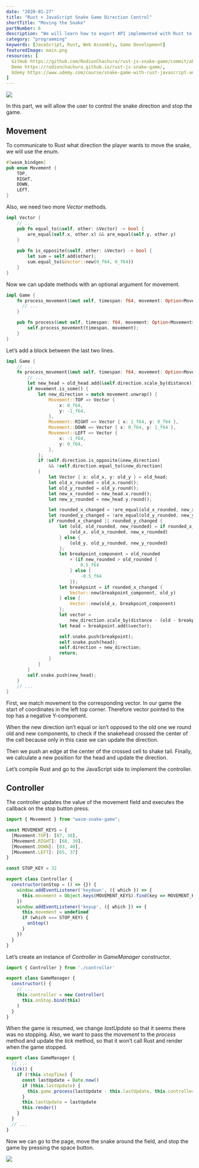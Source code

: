 ```yaml
---
date: "2020-01-27"
title: "Rust + JavaScript Snake Game Direction Control"
shortTitle: "Moving the Snake"
partNumber: 6
description: "We will learn how to export API implemented with Rust to JavaScript app"
category: "programming"
keywords: [JavaScript, Rust, Web Assembly, Game Development]
featuredImage: main.png
resources: [
  GitHub https://github.com/RodionChachura/rust-js-snake-game/commit/ab12cef511d51ec01d9b3c3f2931b885c8cd8eb3 Code Changes,
  Demo https://rodionchachura.github.io/rust-js-snake-game/,
  Udemy https://www.udemy.com/course/snake-game-with-rust-javascript-and-webassembly
]
---
```


![](../main.png)

In this part, we will allow the user to control the snake direction and stop the game.

## Movement

To communicate to Rust what direction the player wants to move the snake, we will use the enum.

```rust:title=src/lib.rs
#[wasm_bindgen]
pub enum Movement {
    TOP,
    RIGHT,
    DOWN,
    LEFT,
}
```

Also, we need two more *Vector* methods.

```rust:title=src/lib.rs
impl Vector {
    // ...
    pub fn equal_to(&self, other: &Vector) -> bool {
        are_equal(self.x, other.x) && are_equal(self.y, other.y)
    }
    
    pub fn is_opposite(&self, other: &Vector) -> bool {
        let sum = self.add(other);
        sum.equal_to(&Vector::new(0_f64, 0_f64))
    }
}
```

Now we can update methods with an optional argument for movement.

```rust:title=src/lib.rs
impl Game {
    fn process_movement(&mut self, timespan: f64, movement: Option<Movement>) {
      // ...
    }

    pub fn process(&mut self, timespan: f64, movement: Option<Movement>) {
        self.process_movement(timespan, movement);
    }
}
```

Let’s add a block between the last two lines.

```rust:title=src/lib.rs
impl Game {
    // ...
    fn process_movement(&mut self, timespan: f64, movement: Option<Movement>) {
        // ...
        let new_head = old_head.add(&self.direction.scale_by(distance));
        if movement.is_some() {
            let new_direction = match movement.unwrap() {
                Movement::TOP => Vector {
                    x: 0_f64,
                    y: -1_f64,
                },
                Movement::RIGHT => Vector { x: 1_f64, y: 0_f64 },
                Movement::DOWN => Vector { x: 0_f64, y: 1_f64 },
                Movement::LEFT => Vector {
                    x: -1_f64,
                    y: 0_f64,
                },
            };
            if !self.direction.is_opposite(&new_direction)
                && !self.direction.equal_to(&new_direction)
            {
                let Vector { x: old_x, y: old_y } = old_head;
                let old_x_rounded = old_x.round();
                let old_y_rounded = old_y.round();
                let new_x_rounded = new_head.x.round();
                let new_y_rounded = new_head.y.round();

                let rounded_x_changed = !are_equal(old_x_rounded, new_x_rounded);
                let rounded_y_changed = !are_equal(old_y_rounded, new_y_rounded);
                if rounded_x_changed || rounded_y_changed {
                    let (old, old_rounded, new_rounded) = if rounded_x_changed {
                        (old_x, old_x_rounded, new_x_rounded)
                    } else {
                        (old_y, old_y_rounded, new_y_rounded)
                    };
                    let breakpoint_component = old_rounded
                        + (if new_rounded > old_rounded {
                            0.5_f64
                        } else {
                            -0.5_f64
                        });
                    let breakpoint = if rounded_x_changed {
                        Vector::new(breakpoint_component, old_y)
                    } else {
                        Vector::new(old_x, breakpoint_component)
                    };
                    let vector =
                        new_direction.scale_by(distance - (old - breakpoint_component).abs());
                    let head = breakpoint.add(&vector);

                    self.snake.push(breakpoint);
                    self.snake.push(head);
                    self.direction = new_direction;
                    return;
                }
            }
        }
        self.snake.push(new_head);
    }
    // ...
}
```

First, we match movement to the corresponding vector. In our game the start of coordinates in the left top corner. Therefore vector pointed to the top has a negative Y-component.

When the new direction isn’t equal or isn’t opposed to the old one we round old and new components, to check if the snakehead crossed the center of the cell because only in this case we can update the direction.

Then we push an edge at the center of the crossed cell to shake tail. Finally, we calculate a new position for the head and update the direction.

Let’s compile Rust and go to the JavaScript side to implement the controller.

## Controller

The controller updates the value of the movement field and executes the callback on the stop button press.

```js:title=www/src/controller.js
import { Movement } from "wasm-snake-game";

const MOVEMENT_KEYS = {
  [Movement.TOP]: [87, 38],
  [Movement.RIGHT]: [68, 39],
  [Movement.DOWN]: [83, 40],
  [Movement.LEFT]: [65, 37]
}

const STOP_KEY = 32

export class Controller {
  constructor(onStop = () => {}) {
    window.addEventListener('keydown', ({ which }) => {
      this.movement = Object.keys(MOVEMENT_KEYS).find(key => MOVEMENT_KEYS[key].includes(which))
    })
    window.addEventListener('keyup', ({ which }) => {
      this.movement = undefined
      if (which === STOP_KEY) {
        onStop()
      }
    })
  }
}
```

Let’s create an instance of *Controller* in *GameManager* constructor.

```js:title=www/src/game-manager.js
import { Controller } from './controller'

export class GameManager {
  constructor() {
    // ...
    this.controller = new Controller(
      this.onStop.bind(this)
    )
  }
}
```

When the game is resumed, we change *lastUpdate* so that it seems there was no stopping. Also, we want to pass the *movement* to the *process* method and update the *tick* method, so that it won’t call Rust and render when the game stopped.

```js:title=www/src/game-manager.js
export class GameManager {
  // ...
  tick() {
    if (!this.stopTime) {
      const lastUpdate = Date.now()
      if (this.lastUpdate) {
        this.game.process(lastUpdate - this.lastUpdate, this.controller.movement)
      }
      this.lastUpdate = lastUpdate
      this.render()
    }
  }
  // ...
}
```

Now we can go to the page, move the snake around the field, and stop the game by pressing the space button.

![](move.gif)
